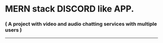 # MERN stack DISCORD like APP.

### ( A project with video and audio chatting services with multiple users )

---
